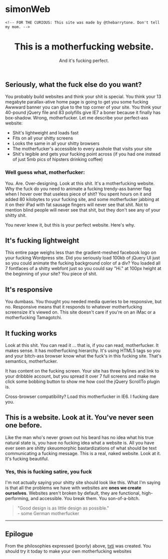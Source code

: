 # simonWeb
<!DOCTYPE html>
<html>
<head>
    <meta charset="utf-8">
    <meta name="viewport" content="width=device-width, initial-scale=1">
    
    <!-- FOR THE CURIOUS: This site was made by @thebarrytone. Don't tell my mom. -->
    
 <title>Motherfucking Website</title>
</head>

<body>
    <header>
        <h1>This is a motherfucking website.</h1>
        <aside>And it's fucking perfect.</aside>
    </header>
        
   <h2>Seriously, what the fuck else do you want?</h2>
        
   <p>You probably build websites and think your shit is special. You think your 13 megabyte parallax-ative home page is going to get you some fucking Awwward banner you can glue to the top corner of your site. You think your 40-pound jQuery file and 83 polyfills give IE7 a boner because it finally has box-shadow. Wrong, motherfucker. Let me describe your perfect-ass website:</p>
        
   <ul>
   <li>Shit's lightweight and loads fast</li>
            <li>Fits on all your shitty screens</li>
            <li>Looks the same in all your shitty browsers</li>
            <li>The motherfucker's accessible to every asshole that visits your site</li>
            <li>Shit's legible and gets your fucking point across (if you had one instead of just 5mb pics of hipsters drinking coffee)</li>
        </ul>
        
   <h3>Well guess what, motherfucker:</h3>
        
   <p>You. Are. Over-designing. Look at this shit. It's a motherfucking website. Why the fuck do you need to animate a fucking trendy-ass banner flag when I hover over that useless piece of shit? You spent hours on it and added 80 kilobytes to your fucking site, and some motherfucker jabbing at it on their iPad with fat sausage fingers will never see that shit. Not to mention blind people will never see that shit, but they don't see any of your shitty shit.</p>
        
   <p>You never knew it, but this is your perfect website. Here's why.</p>
        
   <h2>It's fucking lightweight</h2>
        
   <p>This entire page weighs less than the gradient-meshed facebook logo on your fucking Wordpress site. Did you seriously load 100kb of jQuery UI just so you could animate the fucking background color of a div? You loaded all 7 fontfaces of a shitty webfont just so you could say "Hi." at 100px height at the beginning of your site? You piece of shit.</p>
        
  <h2>It's responsive</h2>
        
   <p>You dumbass. You thought you needed media queries to be responsive, but no. Responsive means that it responds to whatever motherfucking screensize it's viewed on. This site doesn't care if you're on an iMac or a motherfucking Tamagotchi.</p>
        
   <h2>It fucking works</h2>
        
  <p>Look at this shit. You can read it ... that is, if you can read, motherfucker. It makes sense. It has motherfucking hierarchy. It's using HTML5 tags so you and your bitch-ass browser know what the fuck's in this fucking site. That's semantics, motherfucker.</p>
        
   <p>It has content on the fucking screen. Your site has three bylines and link to your dribbble account, but you spread it over 7 full screens and make me click some bobbing button to show me how cool the jQuery ScrollTo plugin is.</p>
        
 <p>Cross-browser compatibility? Load this motherfucker in IE6. I fucking dare you.</p>
        
  <h2>This is a website. Look at it.  You've never seen one before.</h2>
        
   <p>Like the man who's never grown out his beard has no idea what his true natural state is, you have no fucking idea what a website is. All you have ever seen are shitty skeuomorphic bastardizations of what should be text communicating a fucking message. This is a real, naked website. Look at it. It's fucking beautiful.</p>
        
   <h3>Yes, this is fucking satire, you fuck</h3>
        
   <p>I'm not actually saying your shitty site should look like this. What I'm saying is that all the problems we have with websites are <strong>ones we create ourselves</strong>. Websites aren't broken by default, they are functional, high-performing, and accessible. You break them. You son-of-a-bitch.</p>
        
   <blockquote cite="https://www.vitsoe.com/us/about/good-design">"Good design is as little design as possible."<br>
            - some German motherfucker
        </blockquote>
    
 <hr>
    
 <h2>Epilogue</h2>
 <p>From the philosophies expressed (poorly) above, <a href="http://txti.es">txti</a> was created. You should try it today to make your own motherfucking websites
</p> <!-- yes, I know...wanna fight about it? -->
   
<script>
      (function(i,s,o,g,r,a,m){i['GoogleAnalyticsObject']=r;i[r]=i[r]||function(){
      (i[r].q=i[r].q||[]).push(arguments)},i[r].l=1*new Date();a=s.createElement(o),
      m=s.getElementsByTagName(o)[0];a.async=1;a.src=g;m.parentNode.insertBefore(a,m)
      })(window,document,'script','//www.google-analytics.com/analytics.js','ga');
    
  ga('create', 'UA-45956659-1', 'motherfuckingwebsite.com');
      ga('send', 'pageview');
    </script>
    
</body>
</html>
